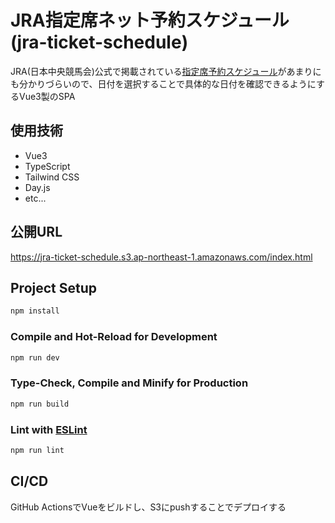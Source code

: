 # JRA指定席ネット予約スケジュール(jra-ticket-schedule)

JRA(日本中央競馬会)公式で掲載されている[指定席予約スケジュール](https://www.jra.go.jp/card/about/schedule.html)があまりにも分かりづらいので、日付を選択することで具体的な日付を確認できるようにするVue3製のSPA

## 使用技術
- Vue3
- TypeScript
- Tailwind CSS
- Day.js
- etc...

## 公開URL
https://jra-ticket-schedule.s3.ap-northeast-1.amazonaws.com/index.html

## Project Setup

```sh
npm install
```

### Compile and Hot-Reload for Development

```sh
npm run dev
```

### Type-Check, Compile and Minify for Production

```sh
npm run build
```

### Lint with [ESLint](https://eslint.org/)

```sh
npm run lint
```

## CI/CD
GitHub ActionsでVueをビルドし、S3にpushすることでデプロイする